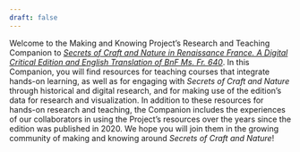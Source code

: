 ```yaml
---
draft: false
---
```


Welcome to the Making and Knowing Project’s Research and Teaching Companion to [*Secrets of Craft and Nature in Renaissance France. A Digital Critical Edition and English Translation of BnF Ms. Fr. 640*](https://edition640.makingandknowing.org/#/). In this Companion, you will find resources for teaching courses that integrate hands-on learning, as well as for engaging with *Secrets of Craft and Nature* through historical and digital research, and for making use of the edition’s data for research and visualization. In addition to these resources for hands-on research and teaching, the Companion includes the experiences of our collaborators in using the Project’s resources over the years since the edition was published in 2020. We hope you will join them in the growing community of making and knowing around *Secrets of Craft and Nature*!
